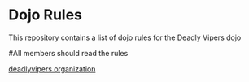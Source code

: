 Dojo Rules
==========

This repository contains a list of dojo rules for the Deadly Vipers dojo

#All members should read the rules

[deadlyvipers organization](https://github.com/deadlyvipers")